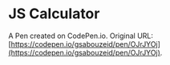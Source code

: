 # JS Calculator

A Pen created on CodePen.io. Original URL: [https://codepen.io/gsabouzeid/pen/OJrJYOj](https://codepen.io/gsabouzeid/pen/OJrJYOj).

